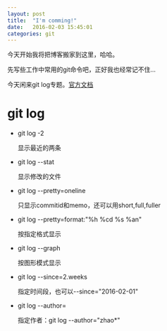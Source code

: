 ```yaml
---    
layout: post
title:  "I'm comming!"
date:   2016-02-03 15:45:01
categories: git
---
```


今天开始我将把博客搬家到这里，哈哈。 

先写些工作中常用的git命令吧，正好我也经常记不住...

今天闲来git log专题。[官方文档]

# git log

- git log -2

    显示最近的两条

- git log --stat

    显示修改的文件

- git log --pretty=oneline

    只显示commitid和memo，还可以用short,full,fuller

- git log --pretty=format:"%h %cd %s %an"
    
    按指定格式显示

- git log --graph

    按图形模式显示

- git log --since=2.weeks
    
    指定时间段，也可以--since="2016-02-01"

- git log --author=<pattern>

    指定作者：git log --author="zhao*"


[官方文档]: https://git-scm.com/book/en/v2/Git-Basics-Viewing-the-Commit-History